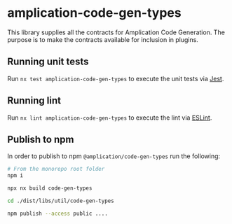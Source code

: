# amplication-code-gen-types

This library supplies all the contracts for Amplication Code Generation.
The purpose is to make the contracts available for inclusion in plugins.

## Running unit tests

Run `nx test amplication-code-gen-types` to execute the unit tests via [Jest](https://jestjs.io).

## Running lint

Run `nx lint amplication-code-gen-types` to execute the lint via [ESLint](https://eslint.org/).

## Publish to npm

In order to publish to npm `@amplication/code-gen-types` run the following:

```sh
# From the monorepo root folder
npm i

npx nx build code-gen-types

cd ./dist/libs/util/code-gen-types

npm publish --access public ....
```
